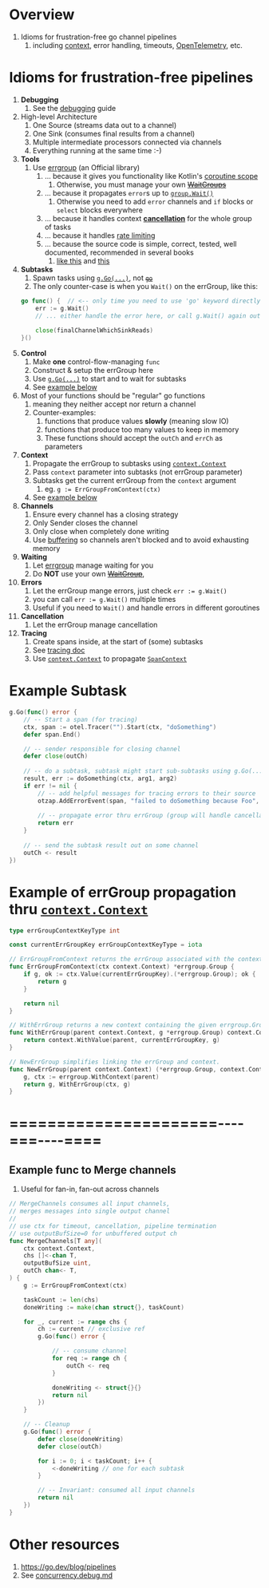 # Overview
1. Idioms for frustration-free go channel pipelines 
    1. including [context](https://pkg.go.dev/context), error handling, timeouts, [OpenTelemetry](https://opentelemetry.io/docs/instrumentation/go/), etc.


# Idioms for frustration-free pipelines 
1. **Debugging** 
    1. See the [debugging](/home/wcarmon/git-repos/docs/golang/concurrency.debug.md) guide
1. High-level Architecture
    1. One Source (streams data out to a channel)
    1. One Sink (consumes final results from a channel)
    1. Multiple intermediate processors connected via channels
    1. Everything running at the same time :-)
1. **Tools**
    1. Use [errgroup](https://pkg.go.dev/golang.org/x/sync/errgroup) (an Official library)
        1. ... because it gives you functionality like Kotlin's [coroutine scope](https://kotlinlang.org/api/kotlinx.coroutines/kotlinx-coroutines-core/kotlinx.coroutines/-coroutine-scope/)
            1. Otherwise, you must manage your own ~~[WaitGroups](https://pkg.go.dev/sync#WaitGroup)~~        
        1. ... because it propagates `error`s up to [`group.Wait()`](https://pkg.go.dev/golang.org/x/sync/errgroup#Group.Wait)
            1. Otherwise you need to add `error` channels and `if` blocks or `select` blocks everywhere
        1. ... because it handles context [**cancellation**](./concurrency.cancellation.md) for the whole group of tasks
        1. ... because it handles [rate limiting](https://pkg.go.dev/golang.org/x/sync/errgroup#Group.SetLimit)
        1. ... because the source code is simple, correct, tested, well documented, recommended in several books 
            1. [like this](https://www.amazon.com/Mastering-Go-professional-utilities-concurrent/dp/1801079315) and [this](https://www.amazon.com/100-Mistakes-How-Avoid-Them/dp/1617299596/)
1. **Subtasks**
    1. Spawn tasks using [`g.Go(...)`](https://pkg.go.dev/golang.org/x/sync/errgroup#Group.Go), not [~~`go`~~](https://go.dev/ref/spec#Go_statements)
    1. The only counter-case is when you `Wait()` on the errGroup, like this:
    ```go
    go func() {  // <-- only time you need to use 'go' keyword directly
        err := g.Wait()
        // ... either handle the error here, or call g.Wait() again outside this goroutine
        
        close(finalChannelWhichSinkReads)
    }()
    ```
1. **Control**
    1. Make **one** control-flow-managing `func`
    1. Construct & setup the errGroup here
    1. Use [`g.Go(...)`](https://pkg.go.dev/golang.org/x/sync/errgroup#Group.Go) to start and to wait for subtasks
    1. See [example below](#example-subtask)
1. Most of your functions should be "regular" go functions 
    1. meaning they neither accept nor return a channel
    1. Counter-examples:
        1. functions that produce values **slowly** (meaning slow IO)
        1. functions that produce too many values to keep in memory
        1. These functions should accept the `outCh` and `errCh` as parameters
1. **Context**
    1. Propagate the errGroup to subtasks using [`context.Context`](https://pkg.go.dev/context)    
    1. Pass `context` parameter into subtasks (not errGroup parameter)    
    1. Subtasks get the current errGroup from the `context` argument
        1. eg. `g := ErrGroupFromContext(ctx)`
    1. See [example below](#example-subtask)
1. **Channels** 
    1. Ensure every channel has a closing strategy
    1. Only Sender closes the channel
    1. Only close when completely done writing
    1. Use [buffering](https://gobyexample.com/channel-buffering) so channels aren't blocked and to avoid exhausting memory
1. **Waiting**
    1. Let [errgroup](https://pkg.go.dev/golang.org/x/sync/errgroup#Group.Wait) manage waiting for you
    1. Do **NOT** use your own ~~[WaitGroup](https://pkg.go.dev/sync#WaitGroup)~~,     
1. **Errors**
    1. Let the errGroup mange errors, just check `err := g.Wait()`
    1. you can call `err := g.Wait()` multiple times 
    1. Useful if you need to `Wait()` and handle errors in different goroutines
1. **Cancellation** 
    1. Let the errGroup manage cancellation
1. **Tracing**
    1. Create spans inside, at the start of (some) subtasks 
    1. See [tracing doc](./tracing.md)
    1. Use [`context.Context`](https://pkg.go.dev/context) to propagate [`SpanContext`](https://pkg.go.dev/go.opentelemetry.io/otel/trace#SpanContext) 


# Example Subtask
```go
g.Go(func() error {
    // -- Start a span (for tracing)
    ctx, span := otel.Tracer("").Start(ctx, "doSomething")
    defer span.End()

    // -- sender responsible for closing channel
    defer close(outCh)
    
    // -- do a subtask, subtask might start sub-subtasks using g.Go(...)
    result, err := doSomething(ctx, arg1, arg2)
    if err != nil {
        // -- add helpful messages for tracing errors to their source
        otzap.AddErrorEvent(span, "failed to doSomething because Foo", err)
        
        // -- propagate error thru errGroup (group will handle cancellation)
        return err
    }
    
    // -- send the subtask result out on some channel
    outCh <- result
})
```


# Example of errGroup propagation thru [`context.Context`](https://pkg.go.dev/context)
```go
type errGroupContextKeyType int

const currentErrGroupKey errGroupContextKeyType = iota

// ErrGroupFromContext returns the errGroup associated with the context, or nil.
func ErrGroupFromContext(ctx context.Context) *errgroup.Group {
	if g, ok := ctx.Value(currentErrGroupKey).(*errgroup.Group); ok {
		return g
	}

	return nil
}

// WithErrGroup returns a new context containing the given errgroup.Group.
func WithErrGroup(parent context.Context, g *errgroup.Group) context.Context {
	return context.WithValue(parent, currentErrGroupKey, g)
}

// NewErrGroup simplifies linking the errGroup and context.
func NewErrGroup(parent context.Context) (*errgroup.Group, context.Context) {
	g, ctx := errgroup.WithContext(parent)
	return g, WithErrGroup(ctx, g)
}
```
     

# ======================----===----====

    
## Example func to Merge channels
1. Useful for fan-in, fan-out across channels
```go
// MergeChannels consumes all input channels,
// merges messages into single output channel
//
// use ctx for timeout, cancellation, pipeline termination
// use outputBufSize=0 for unbuffered output ch
func MergeChannels[T any](
	ctx context.Context,
	chs []<-chan T,	
	outputBufSize uint,
	outCh chan<- T,
) {
	g := ErrGroupFromContext(ctx)

	taskCount := len(chs)
	doneWriting := make(chan struct{}, taskCount)

	for _, current := range chs {
		ch := current // exclusive ref
		g.Go(func() error {

			// -- consume channel
			for req := range ch {
				outCh <- req
			}

			doneWriting <- struct{}{}
			return nil
		})
	}

	// -- Cleanup
	g.Go(func() error {
		defer close(doneWriting)
        defer close(outCh)

		for i := 0; i < taskCount; i++ {
			<-doneWriting // one for each subtask
		}

		// -- Invariant: consumed all input channels
		return nil
	})
}
```


# Other resources
1. https://go.dev/blog/pipelines
1. See [concurrency.debug.md](./concurrency.debug.md)
